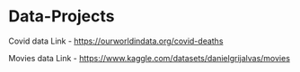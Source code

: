 # Data-Projects
Covid data Link - https://ourworldindata.org/covid-deaths 

Movies data Link - https://www.kaggle.com/datasets/danielgrijalvas/movies


